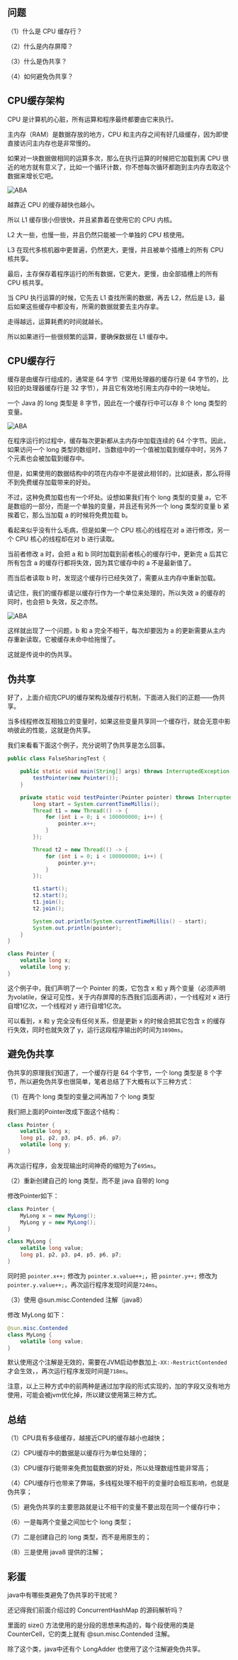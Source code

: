 ## 问题

（1）什么是 CPU 缓存行？

（2）什么是内存屏障？

（3）什么是伪共享？

（4）如何避免伪共享？

## CPU缓存架构

CPU 是计算机的心脏，所有运算和程序最终都要由它来执行。

主内存（RAM）是数据存放的地方，CPU 和主内存之间有好几级缓存，因为即使直接访问主内存也是非常慢的。

如果对一块数据做相同的运算多次，那么在执行运算的时候把它加载到离 CPU 很近的地方就有意义了，比如一个循环计数，你不想每次循环都跑到主内存去取这个数据来增长它吧。

![ABA](../../sources/img/false-sharing1.png)

越靠近 CPU 的缓存越快也越小。

所以 L1 缓存很小但很快，并且紧靠着在使用它的 CPU 内核。

L2 大一些，也慢一些，并且仍然只能被一个单独的 CPU 核使用。

L3 在现代多核机器中更普遍，仍然更大，更慢，并且被单个插槽上的所有 CPU 核共享。

最后，主存保存着程序运行的所有数据，它更大，更慢，由全部插槽上的所有 CPU 核共享。

当 CPU 执行运算的时候，它先去 L1 查找所需的数据，再去 L2，然后是 L3，最后如果这些缓存中都没有，所需的数据就要去主内存拿。

走得越远，运算耗费的时间就越长。

所以如果进行一些很频繁的运算，要确保数据在 L1 缓存中。

## CPU缓存行

缓存是由缓存行组成的，通常是 64 字节（常用处理器的缓存行是 64 字节的，比较旧的处理器缓存行是 32 字节），并且它有效地引用主内存中的一块地址。

一个 Java 的 long 类型是 8 字节，因此在一个缓存行中可以存 8 个 long 类型的变量。

![ABA](https://gitee.com/alan-tang-tt/yuan/raw/master/死磕%20java并发包/resource/false-sharing2.png)

在程序运行的过程中，缓存每次更新都从主内存中加载连续的 64 个字节。因此，如果访问一个 long 类型的数组时，当数组中的一个值被加载到缓存中时，另外 7 个元素也会被加载到缓存中。

但是，如果使用的数据结构中的项在内存中不是彼此相邻的，比如链表，那么将得不到免费缓存加载带来的好处。

不过，这种免费加载也有一个坏处。设想如果我们有个 long 类型的变量 a，它不是数组的一部分，而是一个单独的变量，并且还有另外一个 long 类型的变量 b 紧挨着它，那么当加载 a 的时候将免费加载 b。

看起来似乎没有什么毛病，但是如果一个 CPU 核心的线程在对 a 进行修改，另一个 CPU 核心的线程却在对 b 进行读取。

当前者修改 a 时，会把 a 和 b 同时加载到前者核心的缓存行中，更新完 a 后其它所有包含 a 的缓存行都将失效，因为其它缓存中的 a 不是最新值了。

而当后者读取 b 时，发现这个缓存行已经失效了，需要从主内存中重新加载。

请记住，我们的缓存都是以缓存行作为一个单位来处理的，所以失效 a 的缓存的同时，也会把 b 失效，反之亦然。

![ABA](https://gitee.com/alan-tang-tt/yuan/raw/master/死磕%20java并发包/resource/false-sharing3.png)

这样就出现了一个问题，b 和 a 完全不相干，每次却要因为 a 的更新需要从主内存重新读取，它被缓存未命中给拖慢了。

这就是传说中的伪共享。

## 伪共享

好了，上面介绍完CPU的缓存架构及缓存行机制，下面进入我们的正题——伪共享。

当多线程修改互相独立的变量时，如果这些变量共享同一个缓存行，就会无意中影响彼此的性能，这就是伪共享。

我们来看看下面这个例子，充分说明了伪共享是怎么回事。

```java
public class FalseSharingTest {

    public static void main(String[] args) throws InterruptedException {
        testPointer(new Pointer());
    }

    private static void testPointer(Pointer pointer) throws InterruptedException {
        long start = System.currentTimeMillis();
        Thread t1 = new Thread(() -> {
            for (int i = 0; i < 100000000; i++) {
                pointer.x++;
            }
        });

        Thread t2 = new Thread(() -> {
            for (int i = 0; i < 100000000; i++) {
                pointer.y++;
            }
        });

        t1.start();
        t2.start();
        t1.join();
        t2.join();

        System.out.println(System.currentTimeMillis() - start);
        System.out.println(pointer);
    }
}

class Pointer {
    volatile long x;
    volatile long y;
}
```

这个例子中，我们声明了一个 Pointer 的类，它包含 x 和 y 两个变量（必须声明为volatile，保证可见性，关于内存屏障的东西我们后面再讲），一个线程对 x 进行自增1亿次，一个线程对 y 进行自增1亿次。

可以看到，x 和 y 完全没有任何关系，但是更新 x 的时候会把其它包含 x 的缓存行失效，同时也就失效了 y，运行这段程序输出的时间为`3890ms`。

## 避免伪共享

伪共享的原理我们知道了，一个缓存行是 64 个字节，一个 long 类型是 8 个字节，所以避免伪共享也很简单，笔者总结了下大概有以下三种方式：

（1）在两个 long 类型的变量之间再加 7 个 long 类型

我们把上面的Pointer改成下面这个结构：

```java
class Pointer {
    volatile long x;
    long p1, p2, p3, p4, p5, p6, p7;
    volatile long y;
}
```

再次运行程序，会发现输出时间神奇的缩短为了`695ms`。

（2）重新创建自己的 long 类型，而不是 java 自带的 long

修改Pointer如下：

```java
class Pointer {
    MyLong x = new MyLong();
    MyLong y = new MyLong();
}

class MyLong {
    volatile long value;
    long p1, p2, p3, p4, p5, p6, p7;
}
```

同时把 `pointer.x++;` 修改为 `pointer.x.value++;`，把 `pointer.y++;` 修改为 `pointer.y.value++;`，再次运行程序发现时间是`724ms`。

（3）使用 @sun.misc.Contended 注解（java8）

修改 MyLong 如下：

```java
@sun.misc.Contended
class MyLong {
    volatile long value;
}
```

默认使用这个注解是无效的，需要在JVM启动参数加上`-XX:-RestrictContended`才会生效，，再次运行程序发现时间是`718ms`。

注意，以上三种方式中的前两种是通过加字段的形式实现的，加的字段又没有地方使用，可能会被jvm优化掉，所以建议使用第三种方式。

## 总结

（1）CPU具有多级缓存，越接近CPU的缓存越小也越快；

（2）CPU缓存中的数据是以缓存行为单位处理的；

（3）CPU缓存行能带来免费加载数据的好处，所以处理数组性能非常高；

（4）CPU缓存行也带来了弊端，多线程处理不相干的变量时会相互影响，也就是伪共享；

（5）避免伪共享的主要思路就是让不相干的变量不要出现在同一个缓存行中；

（6）一是每两个变量之间加七个 long 类型；

（7）二是创建自己的 long 类型，而不是用原生的；

（8）三是使用 java8 提供的注解；

## 彩蛋

java中有哪些类避免了伪共享的干扰呢？

还记得我们前面介绍过的 ConcurrentHashMap 的源码解析吗？

里面的 size() 方法使用的是分段的思想来构造的，每个段使用的类是 CounterCell，它的类上就有 @sun.misc.Contended 注解。

除了这个类，java中还有个 LongAdder 也使用了这个注解避免伪共享。
